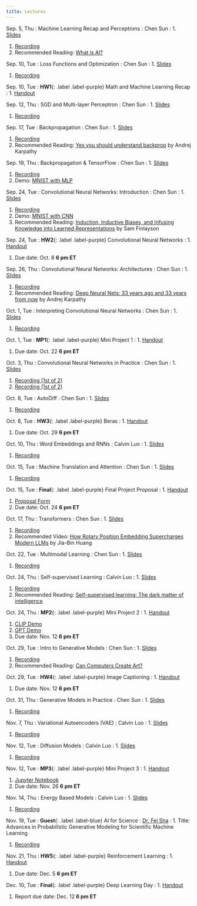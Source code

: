 ```yaml
---
title: Lectures
---
```


Sep. 5, Thu
: Machine Learning Recap and Perceptrons
  : Chen Sun
: 1. [Slides](https://drive.google.com/file/d/1gPPaqWO6V0rEYvS_n16AabEWT9Hm0YVQ/view?usp=sharing)
  1. [Recording](https://brown.hosted.panopto.com/Panopto/Pages/Viewer.aspx?id=5f3ba65d-f9e1-43ad-9f79-b1d900f8131e)
  1. Recommended Reading: [What is AI?](http://jmc.stanford.edu/artificial-intelligence/what-is-ai/index.html)

Sep. 10, Tue
: Loss Functions and Optimization
  : Chen Sun
: 1. [Slides](https://drive.google.com/file/d/1snKNaVJvo5D3L85ooax16jwM9zK7pHIq/view?usp=sharing)
  1. [Recording](https://brown.hosted.panopto.com/Panopto/Pages/Viewer.aspx?id=0d0611b4-0f85-4af3-bdb7-b1d900f81370)

Sep. 10, Tue
: **HW1**{: .label .label-purple} Math and Machine Learning Recap
: 1. [Handout](https://hackmd.io/_gCBA2ZOQaeJXgH70i8vgg)

Sep. 12, Thu
: SGD and Multi-layer Perceptron
  : Chen Sun
: 1. [Slides](https://drive.google.com/file/d/1uAU9mprlihZseRvq_mA_sqq4n8H4ZTZv/view?usp=sharing)
  1. [Recording](https://brown.hosted.panopto.com/Panopto/Pages/Viewer.aspx?id=720fa530-51f1-4ac2-9a39-b1d900f81386)

Sep. 17, Tue
: Backpropagation
  : Chen Sun
: 1. [Slides](https://drive.google.com/file/d/1Y-kUTTZGrD3ZhzzkEFNY_1J4AoDalRYR/view?usp=sharing)
  1. [Recording](https://brown.hosted.panopto.com/Panopto/Pages/Viewer.aspx?id=a5e027eb-cb2a-4550-b98b-b1d900f813b9)
  1. Recommended Reading: [Yes you should understand backprop](https://karpathy.medium.com/yes-you-should-understand-backprop-e2f06eab496b) by Andrej Karpathy


Sep. 19, Thu
: Backpropagation & TensorFlow
  : Chen Sun
: 1. [Slides](https://drive.google.com/file/d/1TpsVUhheEFvu8r71iGhEhWvzazM4rnP-/view?usp=sharing)
  1. [Recording](https://brown.hosted.panopto.com/Panopto/Pages/Viewer.aspx?id=6792c0fc-cff9-472c-946d-b1d900f813de)
  1. Demo: [MNIST with MLP](https://colab.research.google.com/drive/1LKyj5raiOpFeTWAYBTTJSMblSZrt3RYg?usp=sharing)


Sep. 24, Tue
: Convolutional Neural Networks: Introduction
  : Chen Sun
: 1. [Slides](https://drive.google.com/file/d/1yfzJ-I8bV4FfFzNGXQiyDqJCGjQ17dbw/view?usp=sharing)
  1. [Recording](https://brown.hosted.panopto.com/Panopto/Pages/Viewer.aspx?id=1f9069bc-f714-42b9-9ef7-b1d900f81401)
  1. Demo: [MNIST with CNN](https://cs.stanford.edu/people/karpathy/convnetjs/demo/mnist.html)
  1. Recommended Reading: [Induction, Inductive Biases, and Infusing Knowledge into Learned Representations](https://sgfin.github.io/2020/06/22/Induction-Intro/) by Sam Finlayson


Sep. 24, Tue
: **HW2**{: .label .label-purple} Convolutional Neural Networks
: 1. [Handout](https://hackmd.io/pu2LVcocThu30IN-sxnrxA)
  1. Due date: Oct. 8 **6 pm ET**


Sep. 26, Thu
: Convolutional Neural Networks: Architectures
  : Chen Sun
: 1. [Slides](https://drive.google.com/file/d/1A7uvcwnvzUxCUeEHljRTdv-fCDUAGheh/view?usp=sharing)
  1. [Recording]()
  1. Recommended Reading: [Deep Neural Nets: 33 years ago and 33 years from now](http://karpathy.github.io/2022/03/14/lecun1989/) by Andrej Karpathy


Oct. 1, Tue
: Interpreting Convolutional Neural Networks
  : Chen Sun
: 1. [Slides](https://drive.google.com/file/d/1pBX6KPT8v-M1HsQDy1Th6e7NMzAOKEYx/view?usp=sharing)
  1. [Recording](https://drive.google.com/file/d/1oKX_vRJRKNmnJh7wPxt8VzSCAKzVN6kd/view?usp=sharing)


Oct. 1, Tue
: **MP1**{: .label .label-purple} Mini Project 1
: 1. [Handout](https://drive.google.com/drive/folders/1R2uNY56oHADB_NfdHzLNgi14ekbR0sGl?usp=sharing)
  1. Due date: Oct. 22 **6 pm ET**


Oct. 3, Thu
: Convolutional Neural Networks in Practice
  : Chen Sun
: 1. [Slides](https://drive.google.com/file/d/1ZCyp-oSOp9in9HE-B-5RIYDIc1fYpNly/view?usp=sharing)
  1. [Recording (1st of 2)](https://drive.google.com/file/d/1t-sxFbVRsuID6_-wSUcCZJXh7-xG56mO/view?usp=sharing)
  1. [Recording (1st of 2)](https://drive.google.com/file/d/1ShmWedcVmajgtquZZoF1XStBroD46E9E/view?usp=sharing)


Oct. 8, Tue
: AutoDiff
  : Chen Sun
: 1. [Slides](https://drive.google.com/file/d/1sY78hm0Kl2s-RXdDmdMnxSdpVXkXFTex/view?usp=sharing)
  1. [Recording](https://brown.hosted.panopto.com/Panopto/Pages/Viewer.aspx?id=a0b9a536-2d0c-4cd8-9879-b1d900f8149f)


Oct. 8, Tue
: **HW3**{: .label .label-purple} Beras
: 1. [Handout](https://hackmd.io/zvrL8ghnTH2ueHmi3CQp8Q)
  1. Due date: Oct. 29 **6 pm ET**


Oct. 10, Thu
: Word Embeddings and RNNs
  : Calvin Luo
: 1. [Slides](https://drive.google.com/file/d/1M7fn346B3mxZjq9RVeKYmivjHuUehnbr/view?usp=drive_link)
  1. [Recording](https://brown.hosted.panopto.com/Panopto/Pages/Viewer.aspx?id=1e03e1b8-449e-4bda-95ae-b1d900f814bf)


Oct. 15, Tue
: Machine Translation and Attention
  : Chen Sun
: 1. [Slides](https://drive.google.com/file/d/1PCd8AEy0fvt_aMdXSwJ5guO6rB6UFSYl/view?usp=sharing)
  1. [Recording](https://brown.hosted.panopto.com/Panopto/Pages/Viewer.aspx?id=c80498a5-31b1-4440-a7ae-b1d900f814db)


Oct. 15, Tue
: **Final**{: .label .label-purple} Final Project Proposal
: 1. [Handout](https://hackmd.io/ICzcdkxcRliLNQNft9HxyA)
  1. [Proposal Form](https://forms.gle/GE2N6BybwJnmdHVh9)
  1. Due date: Oct. 24 **6 pm ET**


Oct. 17, Thu
: Transformers
  : Chen Sun
: 1. [Slides](https://drive.google.com/file/d/1cdPeN_ukv9uRE_Wqb8BvKrvBdK0Whtrk/view?usp=sharing)
  1. [Recording](https://brown.hosted.panopto.com/Panopto/Pages/Viewer.aspx?id=3c6f6204-c1af-40a2-a990-b1d900f814f8)
  1. Recommended Video: [How Rotary Position Embedding Supercharges Modern LLMs](https://www.youtube.com/watch?v=SMBkImDWOyQ) by Jia-Bin Huang


Oct. 22, Tue
: Multimodal Learning
  : Chen Sun
: 1. [Slides](https://drive.google.com/file/d/1iJsax3KN9x08rKFbvyv2XH6KNG7IsoiS/view?usp=sharing)
  1. [Recording](https://brown.hosted.panopto.com/Panopto/Pages/Viewer.aspx?id=82eeb71c-0049-4ca4-bc5f-b1d900f81519)


Oct. 24, Thu
: Self-supervised Learning
  : Calvin Luo
: 1. [Slides](https://drive.google.com/file/d/1OF1XmNbTMiz8u_Xv5fGhRnhQXpkuU1tI/view?usp=sharing)
  1. [Recording](https://brown.hosted.panopto.com/Panopto/Pages/Viewer.aspx?id=201cd5f3-46ad-4aaf-a343-b1d900f81538)
  1. Recommended Reading: [Self-supervised learning: The dark matter of intelligence](https://ai.meta.com/blog/self-supervised-learning-the-dark-matter-of-intelligence/)


Oct. 24, Thu
: **MP2**{: .label .label-purple} Mini Project 2
: 1. [Handout](https://docs.google.com/document/d/111yWWIZX3hoFEuaWdugnt1jp8GAyPMfmlvlsUlUncwA/edit?usp=sharing)
  1. [CLIP Demo](https://colab.research.google.com/drive/1Q0wiCAD3rU4JaVG3hGeTM77MShx4Yyzq?usp=drive_link)
  1. [GPT Demo](https://colab.research.google.com/drive/11spcndqSpKqGU4YvfVbsvttNdDKraPDM?usp=drive_link)
  1. Due date: Nov. 12 **6 pm ET**


Oct. 29, Tue
: Intro to Generative Models
  : Chen Sun
: 1. [Slides](https://drive.google.com/file/d/1NY1C-bBm06xn8G-JoZv_M9RO0rWG82Ku/view?usp=sharing)
  1. [Recording](https://brown.hosted.panopto.com/Panopto/Pages/Viewer.aspx?id=a9469933-50fc-4ca4-b3ec-b1d900f81555)
  1. Recommended Reading: [Can Computers Create Art?](https://arxiv.org/abs/1801.04486)


Oct. 29, Tue
: **HW4**{: .label .label-purple} Image Captioning
: 1. [Handout](https://hackmd.io/HEkmEna1SqCchVTjDgrJvw)
  1. Due date: Nov. 12 **6 pm ET**


Oct. 31, Thu
: Generative Models in Practice
  : Chen Sun
: 1. [Slides](https://drive.google.com/file/d/1RJysTg4xkFw39aPnCQiy-wMs7hgyzt61/view?usp=sharing)
  1. [Recording](https://brown.hosted.panopto.com/Panopto/Pages/Viewer.aspx?id=5ee7cff1-bcef-40bd-b48e-b1d900f8156d)


Nov. 7, Thu
: Variational Autoencoders (VAE)
  : Calvin Luo
: 1. [Slides](https://drive.google.com/file/d/1KWHcLNeRapg-fewn0_bCYZ_zOXHewZZl/view?usp=sharing)
  1. [Recording](https://brown.hosted.panopto.com/Panopto/Pages/Viewer.aspx?id=20f880bc-01db-4dc1-8487-b1d900f8159d)


Nov. 12, Tue
: Diffusion Models
  : Calvin Luo
: 1. [Slides](https://drive.google.com/file/d/1AnJxyE_zip0BckOMJwrBYJNcQ6NNg-_s/view?usp=sharing)
  1. [Recording](https://brown.hosted.panopto.com/Panopto/Pages/Viewer.aspx?id=e855b996-1aef-4f8f-83f7-b1d900f815b9)


Nov. 12, Tue
: **MP3**{: .label .label-purple} Mini Project 3
: 1. [Handout](https://docs.google.com/document/d/1W9NaPHCK2dcaQlBD1ChHvdL-CnMZX3fRbBwMREYU2K0/edit?usp=sharing)
  1. [Jupyter Notebook](https://colab.research.google.com/drive/1kbE2z65keTOGgshnPhVDeVjs8uaD5dWP)
  1. Due date: Nov. 26 **6 pm ET**


Nov. 14, Thu
: Energy Based Models
  : Calvin Luo
: 1. [Slides](https://drive.google.com/file/d/1_fMcGBenUXgvKX6Ja9kiEobTPuSdvcYb/view?usp=sharing)
  1. [Recording](https://brown.hosted.panopto.com/Panopto/Pages/Viewer.aspx?id=5d2f3507-9007-403f-9b95-b1d900f815e0)


Nov. 19, Tue
: **Guest**{: .label .label-blue} AI for Science
  : [Dr. Fei Sha](https://www.feisha.org/)
: 1. Title: Advances in Probabilistic Generative Modeling for Scientific Machine Learning
  1. [Recording](https://brown.hosted.panopto.com/Panopto/Pages/Viewer.aspx?id=29bd21d1-e887-4b27-a36f-b1d900f815fb)


Nov. 21, Thu
: **HW5**{: .label .label-purple} Reinforcement Learning
: 1. [Handout]()
  1. Due date: Dec. 5 **6 pm ET**


Dec. 10, Tue
: **Final**{: .label .label-purple} Deep Learning Day
: 1. [Handout](https://hackmd.io/ICzcdkxcRliLNQNft9HxyA)
  1. Report due date: Dec. 12 **6 pm ET**
